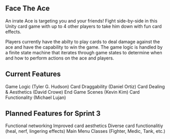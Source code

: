## Face The Ace

An irrate Ace is targeting you and your friends! Fight side-by-side in this Unity card game with up to 4 other players to take him down with fun card effects.

Players currently have the abilty to play cards to deal damage against the ace and have the capability to win the game. 
The game logic is handled by a finite state machine that iterates through game states to determine when and how to perform actions on the ace and players. 


Current Features
---
Game Logic (Tyler G. Hudson)
Card Draggability (Daniel Ortiz)
Card Dealing & Aesthetics (David Crowe)
End Game Scenes (Kevin Kim)
Card Functionality (Michael Lujan)


Planned Features for Sprint 3
---
Functional networking
Improved card aesthetics
Diverse card functionalitiy (heal, nerf, lingering effects)
Main Menu
Classes (Fighter, Medic, Tank, etc.)
